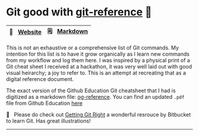 # Git good with [git-reference](reference.md) 🦾
🔗  &nbsp; [Website](url) | 🗒️  &nbsp; [Markdown](reference.md)
---|---

This is not an exhaustive or a comprehensive list of Git commands. My intention for this list is to have it grow organically as I learn new commands from my workflow and log them here. I was inspired by a physical print of a Git cheat sheet I received at a hackathon, it was very well laid out with good visual heirarchy; a joy to refer to. This is an attempt at recreating that as a digital reference document.

The exact version of the Github Education Git cheatsheet that I had is digitized as a markdown file: [og-reference](og-reference.md). You can find an updated `.pdf` file from Github Education [here](https://education.github.com/git-cheat-sheet-education.pdf)

🔎 &nbsp; Please do check out [Getting Git Right](https://www.atlassian.com/git) a wonderful resrouce by Bitbucket to learn Git. Has great illustrations!

---
